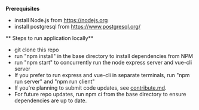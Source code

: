 
**Prerequisites**
- install Node.js from https://nodejs.org
- install postgresql from https://www.postgresql.org/

** Steps to run application locally**
- git clone this repo
- run "npm install" in the base directory to install dependencies from NPM
- run "npm start" to concurrently run the node express server and vue-cli server
- If you prefer to run express and vue-cli in separate terminals, run "npm run server" and "npm run client"
- If you're planning to submit code updates, see [contribute.md](contribute.md).
- For future repo updates, run npm ci from the base directory to ensure dependencies are up to date.
